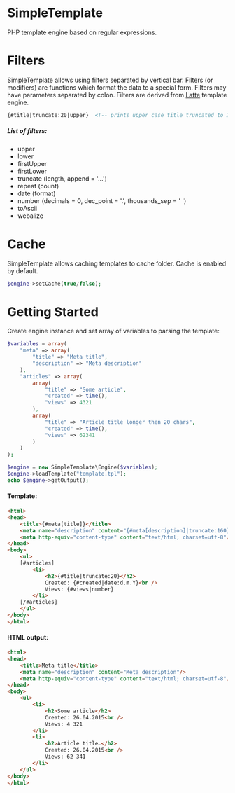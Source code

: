 # SimpleTemplate
PHP template engine based on regular expressions.

Filters
=======
SimpleTemplate allows using filters separated by vertical bar. Filters (or modifiers) are functions which format the data to a special form. Filters may have parameters separated by colon. Filters are derived from [Latte](https://github.com/nette/latte) template engine.

```html
{#title|truncate:20|upper}	<!-- prints upper case title truncated to 20 chars -->
```

##### List of filters:
 - upper
 - lower
 - firstUpper
 - firstLower
 - truncate (length, append = '…')
 - repeat (count)
 - date (format)
 - number (decimals = 0, dec_point = '.', thousands_sep = ' ')
 - toAscii
 - webalize

Cache
=====
SimpleTemplate allows caching templates to cache folder. Cache is enabled by default.

```php
$engine->setCache(true/false);
```

Getting Started
===============

Create engine instance and set array of variables to parsing the template:
```php
$variables = array(
	"meta" => array(
		"title" => "Meta title",
		"description" => "Meta description"
	),
	"articles" => array(
		array(
			"title" => "Some article",
			"created" => time(),
			"views" => 4321
		),
		array(
			"title" => "Article title longer then 20 chars",
			"created" => time(),
			"views" => 62341
		)
	)
);

$engine = new SimpleTemplate\Engine($variables);
$engine->loadTemplate("template.tpl");
echo $engine->getOutput();
```
#### Template:
```html
<html>
<head>
	<title>{#meta[title]}</title>
	<meta name="description" content="{#meta[description]|truncate:160}"/>
	<meta http-equiv="content-type" content="text/html; charset=utf-8"/>
</head>
<body>
	<ul>
	[#articles]
		<li>
			<h2>{#title|truncate:20}</h2>
			Created: {#created|date:d.m.Y}<br />
			Views: {#views|number}
		</li>
	[/#articles]
	</ul>
</body>
</html>
```

#### HTML output:
```html
<html>
<head>
	<title>Meta title</title>
	<meta name="description" content="Meta description"/>
	<meta http-equiv="content-type" content="text/html; charset=utf-8"/>
</head>
<body>
	<ul>
		<li>
			<h2>Some article</h2>
			Created: 26.04.2015<br />
			Views: 4 321
		</li>
		<li>
			<h2>Article title…</h2>
			Created: 26.04.2015<br />
			Views: 62 341
		</li>
	</ul>
</body>
</html>
```
